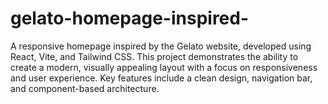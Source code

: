 # gelato-homepage-inspired-
A responsive homepage inspired by the Gelato website, developed using React, Vite, and Tailwind CSS. This project demonstrates the ability to create a modern, visually appealing layout with a focus on responsiveness and user experience. Key features include a clean design, navigation bar, and component-based architecture.
